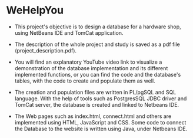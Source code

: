 # WeHelpYou

   -  This project's objective is to design a database for a hardware shop, using NetBeans IDE and TomCat application. 
   
   -  The  description of the whole project and study is saved as a pdf file (project_description.pdf).

   -  You will find an explanatory YouTube video link to visualize a demonstration of the database implementation and its different implemented functions, or you can find the code and the database's tables, with the code to create and populate them as well. 

   -  The creation and population files are written in PL/pgSQL and SQL language. With the help of tools such as PostgresSQL JDBC driver and TomCat server, the database is created and linked to Netbeans IDE.

   - The Web pages such as index.html, connect.html and others are implemented using HTML, JavaScript and CSS. Some code to connect the Database to the website is written using Java, under Netbeans IDE. 

